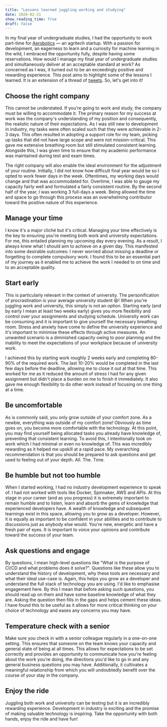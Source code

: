 ```yaml
---
title: "Lessons learned juggling working and studying"
date: 2020-02-21
show_reading_time: True
draft: false
---
```


In my final year of undergraduate studies, I had the opportunity to work part-time for [Aerobotics](https://aerobotics.com/) ― an agritech startup. With a passion for development, an eagerness to learn and a curiosity for machine learning in the wild, I embraced the opportunity fully, despite having some reservations. How would I manage my final year of undergraduate studies and simultaneously deliver at an acceptable standard at work? As concerned as I was, it turned out to be an exceedingly positive and rewarding experience. This post aims to highlight some of the lessons I learned. It is an extension of a thread of [tweets](https://twitter.com/senyo_simpson/status/1158140495484325892). So, let's get into it!

## Choose the right company

This cannot be understated. If you're going to work and study, the company must be willing to accommodate it. The primary reason for my success at work was the company's understanding of my position and consequently, the realistic nature of their expectations. As I was still new to development in industry, my tasks were often scaled such that they were achievable in 2-3 days. This often resulted in adopting a support role for my team, picking up tasks that did not have large scope and were not mission-critical. This gave me extensive breathing room but still stimulated consistent learning. Alongside this, I was given time to ensure that my academic performance was maintained during test and exam times.

The right company will also enable the ideal environment for the adjustment of your routine. Initially, I did not know how difficult final year would be so I opted to work fewer days in the week. Oftentimes, my working days would change and that was accommodated for. Overtime, I was able to gauge my capacity fairly well and formulated a fairly consistent routine. By the second half of the year, I was working 3 full-days a week. Being allowed the time and space to go through this process was an overwhelming contributor toward the positive nature of this experience.

## Manage your time

I know it's a major cliché but it's critical. Managing your time effectively is the key to ensuring you're meeting both work and university expectations. For me, this entailed planning my upcoming day every evening. As a result, I always knew what I should aim to achieve on a given day. This manifested into some desirable outcomes: I never worried about missing a deadline or forgetting to complete compulsory work. I found this to be an essential part of my journey as it enabled me to achieve the work I needed to on time and to an acceptable quality.

## Start early

This is particularly relevant in the context of university. The personification of procrastination  is your average university student 😆! When you're juggling work and university, this simply is not an option. Starting early (and by early I mean at least two weeks early) gives you more flexibility and control over your assignments and studying schedule. University work can be consuming and it is important to give yourself the necessary breathing room. Stress and anxiety have come to define the university experience and it's important to minimise these effects through active measures. An unwanted scenario is a diminished capacity owing to poor planning and the inability to meet the expectations of your workplace because of university work.

I achieved this by starting work roughly 2 weeks early and completing 80-90% of the required work. The last 10-20% would be completed in the last few days before the deadline, allowing me to close it out at that time. This worked for me as it reduced the amount of stress I had for any given assignment but didn't place a burden on me to finish it immediately. It also gave me enough flexibility to do other work instead of focusing on one thing at a time.

## Be uncomfortable

As is commonly said, you only grow outside of your comfort zone. As a newbie, everything was outside of my comfort zone! Obviously as time goes on, you become more comfortable with the technology. At this point, you may find yourself being allocated tasks you already have knowledge of, preventing that consistent learning. To avoid this, I intentionally took on work which I had minimal or even no knowledge of. This was incredibly rewarding as it helped me upskill at a rapid pace. My overarching recommendation is that you should be prepared to ask questions and get used to feeling out of your depth. All. The. Time.

## Be humble but not too humble

When I started working, I had no industry development experience to speak of. I had not worked with tools like Docker, Spinnaker, AWS and APIs. At this stage in your career (and as you progress) it is extremely important to remain humble and to listen, learn and absorb the gems of knowledge that experienced developers have. A wealth of knowledge and subsequent learnings exist in this space, allowing you to grow as a developer. However, it is equally as important to be confident in your abilities and to contribute to discussions just as anybody else would. You're new, energetic and have a fresh pair of eyes. It is important to voice your opinions and contribute toward the success of your team.

## Ask questions and engage

By questions, I mean high-level questions like "What is the purpose of CI/CD and what problems does it solve?". Questions like these allow you to understand the history of development, why these tools are necessary and what their ideal use-case is. Again, this helps you grow as a developer and understand the full stack of technology you are using. I'd like to emphasise engagement here. By this I mean that before asking such questions, you should read up on them and have some baseline knowledge of what they are. Asking the question then fills in the gaps and helps cement these ideas. I have found this to be useful as it allows for more critical thinking on your choice of technology and eases any concerns you may have.

## Temperature check with a senior

Make sure you check in with a senior colleague regularly in a one-on-one setting. This ensures that someone on the team knows your capacity and general state of being at all times. This allows for expectations to be set correctly and provides an opportunity to communicate how you're feeling about the work you're doing, the directions you'd like to go in and any general business questions you may have. Additionally, it cultivates a meaningful relationship from which you will undoubtedly benefit over the course of your stay in the company.

## Enjoy the ride

Juggling both work and university can be testing but it is an incredibly rewarding experience. Development in industry is exciting and the promise of making valuable technology is inspiring. Take the opportunity with both hands, enjoy the ride and have fun!

